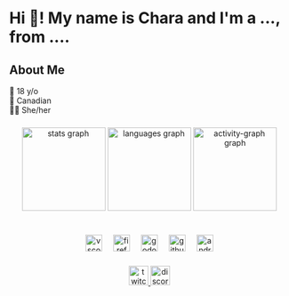<h1 align="left">Hi 👋! My name is Chara and I'm a ..., from ....</h1>

<h2 align="left">About Me</h2>
<p align="left">
  📆 18 y/o
  </br>
  🍁 Canadian
  </br>
  🏳️‍⚧️ She/her
</p>

###

<div align="center">
  <img src="https://github-readme-stats.vercel.app/api?username=chaara-dev&hide_title=false&hide_rank=true&show_icons=true&include_all_commits=true&count_private=true&disable_animations=false&theme=github_dark&locale=en&hide_border=true" height="150" alt="stats graph"  />
  <img src="https://github-readme-stats.vercel.app/api/top-langs?username=chaara-dev&locale=en&hide_title=false&layout=compact&card_width=320&langs_count=10&theme=github_dark&hide_border=true" height="150" alt="languages graph"  />
  <img src="https://github-readme-activity-graph.vercel.app/graph?username=chaara-dev&theme=github-dark&hide_border=true&hide_title=false" height="150" alt="activity-graph graph"  />
</div>

###

<br clear="both">

<div align="center">
  <img src="https://skillicons.dev/icons?i=vscode" height="30" alt="vscode logo"  />
  <img width="12" />
  <img src="https://cdn.simpleicons.org/firefox/FF7139" height="30" alt="firefox logo"  />
  <img width="12" />
  <img src="https://skillicons.dev/icons?i=godot" height="30" alt="godot logo"  />
  <img width="12" />
  <img src="https://skillicons.dev/icons?i=github" height="30" alt="github logo"  />
  <img width="12" />
  <img src="https://cdn.simpleicons.org/android/3DDC84" height="30" alt="android logo"  />
</div>

###


###

<div align="center">
  <a href="https://twitch.tv/lostbrickplacer" target="_blank">
    <img src="https://img.shields.io/static/v1?message=Twitch&logo=twitch&label=&color=9146FF&logoColor=white&labelColor=&style=for-the-badge" height="35" alt="twitch logo"  />
  </a>
  <a href="https://discordapp.com/users/624613879414259789" target="_blank">
    <img src="https://img.shields.io/static/v1?message=Discord&logo=discord&label=&color=7289DA&logoColor=white&labelColor=&style=for-the-badge" height="35" alt="discord logo"  />
  </a>
</div>

###
